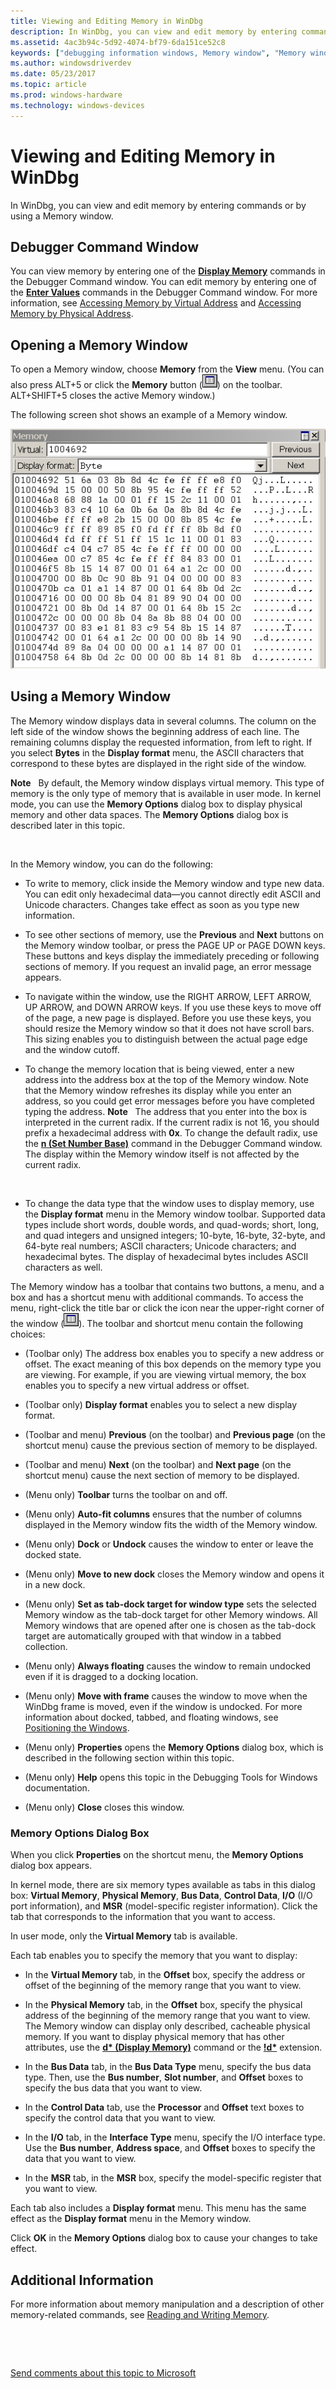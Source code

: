 ```yaml
---
title: Viewing and Editing Memory in WinDbg
description: In WinDbg, you can view and edit memory by entering commands or by using a Memory window.
ms.assetid: 4ac3b94c-5d92-4074-bf79-6da151ce52c8
keywords: ["debugging information windows, Memory window", "Memory window", "memory, Memory window"]
ms.author: windowsdriverdev
ms.date: 05/23/2017
ms.topic: article
ms.prod: windows-hardware
ms.technology: windows-devices
---
```


# Viewing and Editing Memory in WinDbg


In WinDbg, you can view and edit memory by entering commands or by using a Memory window.

## <span id="Debugger_Command_Window"></span><span id="debugger_command_window"></span><span id="DEBUGGER_COMMAND_WINDOW"></span>Debugger Command Window


You can view memory by entering one of the [**Display Memory**](d--da--db--dc--dd--dd--df--dp--dq--du--dw--dw--dyb--dyd--display-memor.md) commands in the Debugger Command window. You can edit memory by entering one of the [**Enter Values**](e--ea--eb--ed--ed--ef--ep--eq--eu--ew--eza--ezu--enter-values-.md) commands in the Debugger Command window. For more information, see [Accessing Memory by Virtual Address](accessing-memory-by-virtual-address.md) and [Accessing Memory by Physical Address](accessing-memory-by-physical-address.md).

## <span id="ddk_memory_window_dbg"></span><span id="DDK_MEMORY_WINDOW_DBG"></span>Opening a Memory Window


To open a Memory window, choose **Memory** from the **View** menu. (You can also press ALT+5 or click the **Memory** button (![screen shot of the memory button](images/tbmem.png)) on the toolbar. ALT+SHIFT+5 closes the active Memory window.)

The following screen shot shows an example of a Memory window.

![screen shot of the memory window](images/window-memory.png)

## <span id="Using_a_Memory_Window"></span><span id="using_a_memory_window"></span><span id="USING_A_MEMORY_WINDOW"></span>Using a Memory Window


The Memory window displays data in several columns. The column on the left side of the window shows the beginning address of each line. The remaining columns display the requested information, from left to right. If you select **Bytes** in the **Display format** menu, the ASCII characters that correspond to these bytes are displayed in the right side of the window.

**Note**   By default, the Memory window displays virtual memory. This type of memory is the only type of memory that is available in user mode. In kernel mode, you can use the **Memory Options** dialog box to display physical memory and other data spaces. The **Memory Options** dialog box is described later in this topic.

 

In the Memory window, you can do the following:

-   To write to memory, click inside the Memory window and type new data. You can edit only hexadecimal data—you cannot directly edit ASCII and Unicode characters. Changes take effect as soon as you type new information.

-   To see other sections of memory, use the **Previous** and **Next** buttons on the Memory window toolbar, or press the PAGE UP or PAGE DOWN keys. These buttons and keys display the immediately preceding or following sections of memory. If you request an invalid page, an error message appears.

-   To navigate within the window, use the RIGHT ARROW, LEFT ARROW, UP ARROW, and DOWN ARROW keys. If you use these keys to move off of the page, a new page is displayed. Before you use these keys, you should resize the Memory window so that it does not have scroll bars. This sizing enables you to distinguish between the actual page edge and the window cutoff.

-   To change the memory location that is being viewed, enter a new address into the address box at the top of the Memory window. Note that the Memory window refreshes its display while you enter an address, so you could get error messages before you have completed typing the address.
    **Note**   The address that you enter into the box is interpreted in the current radix. If the current radix is not 16, you should prefix a hexadecimal address with **0x**. To change the default radix, use the [**n (Set Number Base)**](n--set-number-base-.md) command in the Debugger Command window. The display within the Memory window itself is not affected by the current radix.

     

-   To change the data type that the window uses to display memory, use the **Display format** menu in the Memory window toolbar. Supported data types include short words, double words, and quad-words; short, long, and quad integers and unsigned integers; 10-byte, 16-byte, 32-byte, and 64-byte real numbers; ASCII characters; Unicode characters; and hexadecimal bytes. The display of hexadecimal bytes includes ASCII characters as well.

The Memory window has a toolbar that contains two buttons, a menu, and a box and has a shortcut menu with additional commands. To access the menu, right-click the title bar or click the icon near the upper-right corner of the window (![screen shot of the button that displays the memory window toolbar shortcut menu](images/tbmem.png)). The toolbar and shortcut menu contain the following choices:

-   (Toolbar only) The address box enables you to specify a new address or offset. The exact meaning of this box depends on the memory type you are viewing. For example, if you are viewing virtual memory, the box enables you to specify a new virtual address or offset.

-   (Toolbar only) **Display format** enables you to select a new display format.

-   (Toolbar and menu) **Previous** (on the toolbar) and **Previous page** (on the shortcut menu) cause the previous section of memory to be displayed.

-   (Toolbar and menu) **Next** (on the toolbar) and **Next page** (on the shortcut menu) cause the next section of memory to be displayed.

-   (Menu only) **Toolbar** turns the toolbar on and off.

-   (Menu only) **Auto-fit columns** ensures that the number of columns displayed in the Memory window fits the width of the Memory window.

-   (Menu only) **Dock** or **Undock** causes the window to enter or leave the docked state.

-   (Menu only) **Move to new dock** closes the Memory window and opens it in a new dock.

-   (Menu only) **Set as tab-dock target for window type** sets the selected Memory window as the tab-dock target for other Memory windows. All Memory windows that are opened after one is chosen as the tab-dock target are automatically grouped with that window in a tabbed collection.

-   (Menu only) **Always floating** causes the window to remain undocked even if it is dragged to a docking location.

-   (Menu only) **Move with frame** causes the window to move when the WinDbg frame is moved, even if the window is undocked. For more information about docked, tabbed, and floating windows, see [Positioning the Windows](positioning-the-windows.md).

-   (Menu only) **Properties** opens the **Memory Options** dialog box, which is described in the following section within this topic.

-   (Menu only) **Help** opens this topic in the Debugging Tools for Windows documentation.

-   (Menu only) **Close** closes this window.

### <span id="memory_options_dialog_box"></span><span id="MEMORY_OPTIONS_DIALOG_BOX"></span>Memory Options Dialog Box

When you click **Properties** on the shortcut menu, the **Memory Options** dialog box appears.

In kernel mode, there are six memory types available as tabs in this dialog box: **Virtual Memory**, **Physical Memory**, **Bus Data**, **Control Data**, **I/O** (I/O port information), and **MSR** (model-specific register information). Click the tab that corresponds to the information that you want to access.

In user mode, only the **Virtual Memory** tab is available.

Each tab enables you to specify the memory that you want to display:

-   In the **Virtual Memory** tab, in the **Offset** box, specify the address or offset of the beginning of the memory range that you want to view.

-   In the **Physical Memory** tab, in the **Offset** box, specify the physical address of the beginning of the memory range that you want to view. The Memory window can display only described, cacheable physical memory. If you want to display physical memory that has other attributes, use the [**d\* (Display Memory)**](d--da--db--dc--dd--dd--df--dp--dq--du--dw--dw--dyb--dyd--display-memor.md) command or the [**!d\***](-db---dc---dd---dp---dq---du---dw.md) extension.

-   In the **Bus Data** tab, in the **Bus Data Type** menu, specify the bus data type. Then, use the **Bus number**, **Slot number**, and **Offset** boxes to specify the bus data that you want to view.

-   In the **Control Data** tab, use the **Processor** and **Offset** text boxes to specify the control data that you want to view.

-   In the **I/O** tab, in the **Interface Type** menu, specify the I/O interface type. Use the **Bus number**, **Address space**, and **Offset** boxes to specify the data that you want to view.

-   In the **MSR** tab, in the **MSR** box, specify the model-specific register that you want to view.

Each tab also includes a **Display format** menu. This menu has the same effect as the **Display format** menu in the Memory window.

Click **OK** in the **Memory Options** dialog box to cause your changes to take effect.

## <span id="additional_information"></span><span id="ADDITIONAL_INFORMATION"></span>Additional Information


For more information about memory manipulation and a description of other memory-related commands, see [Reading and Writing Memory](reading-and-writing-memory.md).

 

 

[Send comments about this topic to Microsoft](mailto:wsddocfb@microsoft.com?subject=Documentation%20feedback%20[debugger\debugger]:%20Viewing%20and%20Editing%20Memory%20in%20WinDbg%20%20RELEASE:%20%285/15/2017%29&body=%0A%0APRIVACY%20STATEMENT%0A%0AWe%20use%20your%20feedback%20to%20improve%20the%20documentation.%20We%20don't%20use%20your%20email%20address%20for%20any%20other%20purpose,%20and%20we'll%20remove%20your%20email%20address%20from%20our%20system%20after%20the%20issue%20that%20you're%20reporting%20is%20fixed.%20While%20we're%20working%20to%20fix%20this%20issue,%20we%20might%20send%20you%20an%20email%20message%20to%20ask%20for%20more%20info.%20Later,%20we%20might%20also%20send%20you%20an%20email%20message%20to%20let%20you%20know%20that%20we've%20addressed%20your%20feedback.%0A%0AFor%20more%20info%20about%20Microsoft's%20privacy%20policy,%20see%20http://privacy.microsoft.com/default.aspx. "Send comments about this topic to Microsoft")




